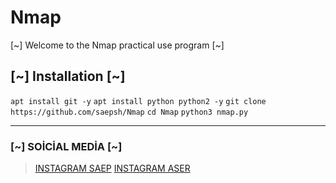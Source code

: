 # Nmap
[~] Welcome to the Nmap practical use program [~]
## [~] Installation [~]
``apt install git -y``
``apt install python python2 -y``
``git clone https://github.com/saepsh/Nmap``
``cd Nmap``
``python3 nmap.py``

------------------------
### [~] SOİCİAL MEDİA [~]
> [INSTAGRAM SAEP](https://Instagram.com/saep_official_/)
> [INSTAGRAM ASER](https://Instagram.com/aser_vant/)

